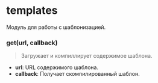 # templates

Модуль для работы с шаблонизацией.

### get(url, callback)
> Загружает и компиллирует содержимое шаблона.

* **url**: URL содержимого шаблона.
* **callback**: Получает скомпилированный шаблон.